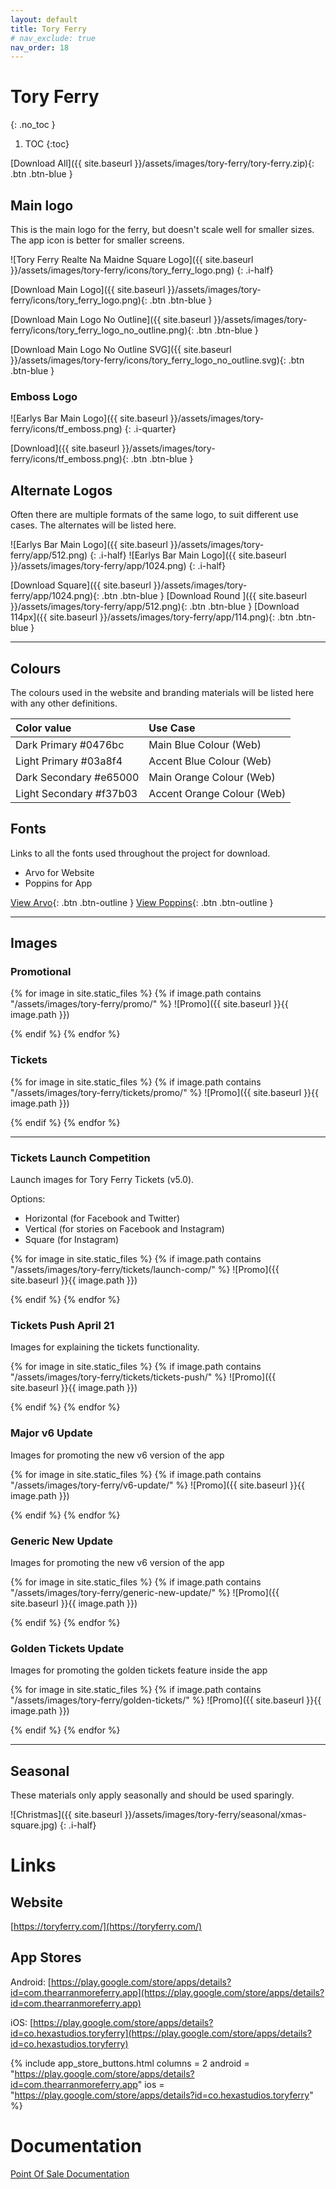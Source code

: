 ```yaml
---
layout: default
title: Tory Ferry
# nav_exclude: true
nav_order: 18
---
```


# Tory Ferry
{: .no_toc }

1. TOC
{:toc}

[Download All]({{ site.baseurl }}/assets/images/tory-ferry/tory-ferry.zip){: .btn .btn-blue }

## Main logo

This is the main logo for the ferry, but doesn't scale well for smaller sizes. The app icon is better for smaller screens.

![Tory Ferry Realte Na Maidne Square Logo]({{ site.baseurl }}/assets/images/tory-ferry/icons/tory_ferry_logo.png)
{: .i-half}

[Download Main Logo]({{ site.baseurl }}/assets/images/tory-ferry/icons/tory_ferry_logo.png){: .btn .btn-blue }

[Download Main Logo No Outline]({{ site.baseurl }}/assets/images/tory-ferry/icons/tory_ferry_logo_no_outline.png){: .btn .btn-blue }

[Download Main Logo No Outline SVG]({{ site.baseurl }}/assets/images/tory-ferry/icons/tory_ferry_logo_no_outline.svg){: .btn .btn-blue }

### Emboss Logo

![Earlys Bar Main Logo]({{ site.baseurl }}/assets/images/tory-ferry/icons/tf_emboss.png)
{: .i-quarter}

[Download]({{ site.baseurl }}/assets/images/tory-ferry/icons/tf_emboss.png){: .btn .btn-blue }

## Alternate Logos

Often there are multiple formats of the same logo, to suit different use cases. The alternates will be listed here.

![Earlys Bar Main Logo]({{ site.baseurl }}/assets/images/tory-ferry/app/512.png)
{: .i-half}
![Earlys Bar Main Logo]({{ site.baseurl }}/assets/images/tory-ferry/app/1024.png)
{: .i-half}

[Download Square]({{ site.baseurl }}/assets/images/tory-ferry/app/1024.png){: .btn .btn-blue }
[Download Round ]({{ site.baseurl }}/assets/images/tory-ferry/app/512.png){: .btn .btn-blue }
[Download 114px]({{ site.baseurl }}/assets/images/tory-ferry/app/114.png){: .btn .btn-blue }

---

## Colours

The colours used in the website and branding materials will be listed here with any other definitions.

| Color value    | Use Case  | 
|:---------------|:---------------------|
| <span class="d-inline-block p-2 mr-1 v-align-middle" style="background-color:#0476bc" ></span> Dark Primary #0476bc | Main Blue Colour (Web) |
| <span class="d-inline-block p-2 mr-1 v-align-middle" style="background-color:#03a8f4" ></span> Light Primary #03a8f4 | Accent Blue Colour (Web) |
| <span class="d-inline-block p-2 mr-1 v-align-middle" style="background-color:#e65000" ></span> Dark Secondary #e65000 | Main Orange Colour (Web) |
| <span class="d-inline-block p-2 mr-1 v-align-middle" style="background-color:#f37b03" ></span> Light Secondary #f37b03 | Accent Orange Colour (Web) |

## Fonts

Links to all the fonts used throughout the project for download.

* Arvo for Website
* Poppins for App

[View Arvo](https://fonts.google.com/specimen/Arvo){: .btn .btn-outline }
[View Poppins](https://fonts.google.com/specimen/Poppins){: .btn .btn-outline }

---

## Images

### Promotional

{% for image in site.static_files %}
{% if image.path contains "/assets/images/tory-ferry/promo/" %}
![Promo]({{ site.baseurl }}{{ image.path }})
<!-- {: .i-half} -->
{% endif %}
{% endfor %}

<!-- Old Promo Poster

![Release Image](/assets/images/tory-ferry/promo/ReleaseImage.jpg)

Old Facebook Header

![Tory Ferry Old Header](/assets/images/tory-ferry/promo/tf_fb_header.jpg)

Share Times from Date Picker Release Images

iOS

![Share Times iOS](/assets/images/tory-ferry/promo/share-times-ios.png)

Android

![Share Times Android](/assets/images/tory-ferry/promo/share-times.png)

Notifications Release Image

![Notifications](/assets/images/tory-ferry/promo/notifications.png) -->

### Tickets

{% for image in site.static_files %}
{% if image.path contains "/assets/images/tory-ferry/tickets/promo/" %}
![Promo]({{ site.baseurl }}{{ image.path }})
<!-- {: .i-half} -->
{% endif %}
{% endfor %}

---

### Tickets Launch Competition

Launch images for Tory Ferry Tickets (v5.0).

Options:
* Horizontal (for Facebook and Twitter)
* Vertical (for stories on Facebook and Instagram)
* Square (for Instagram)

{% for image in site.static_files %}
{% if image.path contains "/assets/images/tory-ferry/tickets/launch-comp/" %}
![Promo]({{ site.baseurl }}{{ image.path }})
<!-- {: .i-half} -->
{% endif %}
{% endfor %}

### Tickets Push April 21

Images for explaining the tickets functionality.

{% for image in site.static_files %}
{% if image.path contains "/assets/images/tory-ferry/tickets/tickets-push/" %}
![Promo]({{ site.baseurl }}{{ image.path }})
<!-- {: .i-half} -->
{% endif %}
{% endfor %}

### Major v6 Update

Images for promoting the new v6 version of the app

{% for image in site.static_files %}
{% if image.path contains "/assets/images/tory-ferry/v6-update/" %}
![Promo]({{ site.baseurl }}{{ image.path }})
<!-- {: .i-half} -->
{% endif %}
{% endfor %}


### Generic New Update 

Images for promoting the new v6 version of the app

{% for image in site.static_files %}
{% if image.path contains "/assets/images/tory-ferry/generic-new-update/" %}
![Promo]({{ site.baseurl }}{{ image.path }})
<!-- {: .i-half} -->
{% endif %}
{% endfor %}


### Golden Tickets Update 

Images for promoting the golden tickets feature inside the app

{% for image in site.static_files %}
{% if image.path contains "/assets/images/tory-ferry/golden-tickets/" %}
![Promo]({{ site.baseurl }}{{ image.path }})
<!-- {: .i-half} -->
{% endif %}
{% endfor %}


---

## Seasonal

These materials only apply seasonally and should be used sparingly.

![Christmas]({{ site.baseurl }}/assets/images/tory-ferry/seasonal/xmas-square.jpg)
{: .i-half}

# Links

## Website
[https://toryferry.com/](https://toryferry.com/)

## App Stores

Android:
[https://play.google.com/store/apps/details?id=com.thearranmoreferry.app](https://play.google.com/store/apps/details?id=com.thearranmoreferry.app)

iOS:
[https://play.google.com/store/apps/details?id=co.hexastudios.toryferry](https://play.google.com/store/apps/details?id=co.hexastudios.toryferry)

{% include app_store_buttons.html
	columns = 2
	android = "https://play.google.com/store/apps/details?id=com.thearranmoreferry.app"
	ios = "https://play.google.com/store/apps/details?id=co.hexastudios.toryferry"
%}


# Documentation

[Point Of Sale Documentation](/projects-branding/docs/tory-ferry/pos-documentation/)
